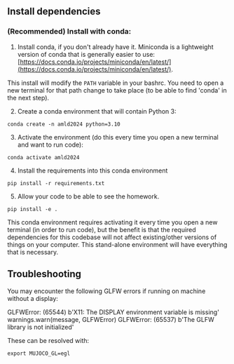 ## Install dependencies

### (Recommended) Install with conda:

1. Install conda, if you don't already have it. Miniconda is a lightweight version of conda that is generally easier to use: [https://docs.conda.io/projects/miniconda/en/latest/](https://docs.conda.io/projects/miniconda/en/latest/).


This install will modify the `PATH` variable in your bashrc.
You need to open a new terminal for that path change to take place (to be able to find 'conda' in the next step).

2. Create a conda environment that will contain Python 3:
```
conda create -n amld2024 python=3.10
```

3. Activate the environment (do this every time you open a new terminal and want to run code):
```
conda activate amld2024
```

4. Install the requirements into this conda environment
```
pip install -r requirements.txt
```

5. Allow your code to be able to see the homework.
```
pip install -e .
```

This conda environment requires activating it every time you open a new terminal (in order to run code), but the benefit is that the required dependencies for this codebase will not affect existing/other versions of things on your computer. This stand-alone environment will have everything that is necessary.



## Troubleshooting 

You may encounter the following GLFW errors if running on machine without a display:

GLFWError: (65544) b'X11: The DISPLAY environment variable is missing'
  warnings.warn(message, GLFWError)
GLFWError: (65537) b'The GLFW library is not initialized'

These can be resolved with:
```
export MUJOCO_GL=egl
```